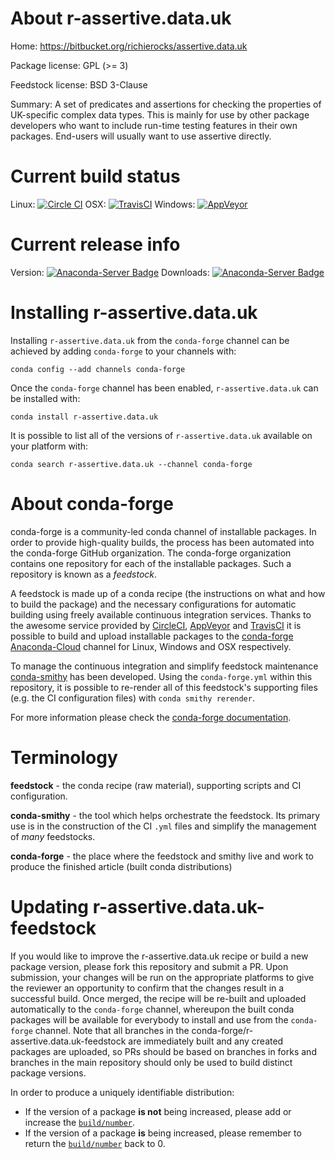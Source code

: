 About r-assertive.data.uk
=========================

Home: https://bitbucket.org/richierocks/assertive.data.uk

Package license: GPL (>= 3)

Feedstock license: BSD 3-Clause

Summary: A set of predicates and assertions for checking the properties of UK-specific complex data types.  This is mainly for use by other package developers who want to include run-time testing features in their own packages.  End-users will usually want to use assertive directly.



Current build status
====================

Linux: [![Circle CI](https://circleci.com/gh/conda-forge/r-assertive.data.uk-feedstock.svg?style=shield)](https://circleci.com/gh/conda-forge/r-assertive.data.uk-feedstock)
OSX: [![TravisCI](https://travis-ci.org/conda-forge/r-assertive.data.uk-feedstock.svg?branch=master)](https://travis-ci.org/conda-forge/r-assertive.data.uk-feedstock)
Windows: [![AppVeyor](https://ci.appveyor.com/api/projects/status/github/conda-forge/r-assertive.data.uk-feedstock?svg=True)](https://ci.appveyor.com/project/conda-forge/r-assertive-data-uk-feedstock/branch/master)

Current release info
====================
Version: [![Anaconda-Server Badge](https://anaconda.org/conda-forge/r-assertive.data.uk/badges/version.svg)](https://anaconda.org/conda-forge/r-assertive.data.uk)
Downloads: [![Anaconda-Server Badge](https://anaconda.org/conda-forge/r-assertive.data.uk/badges/downloads.svg)](https://anaconda.org/conda-forge/r-assertive.data.uk)

Installing r-assertive.data.uk
==============================

Installing `r-assertive.data.uk` from the `conda-forge` channel can be achieved by adding `conda-forge` to your channels with:

```
conda config --add channels conda-forge
```

Once the `conda-forge` channel has been enabled, `r-assertive.data.uk` can be installed with:

```
conda install r-assertive.data.uk
```

It is possible to list all of the versions of `r-assertive.data.uk` available on your platform with:

```
conda search r-assertive.data.uk --channel conda-forge
```


About conda-forge
=================

conda-forge is a community-led conda channel of installable packages.
In order to provide high-quality builds, the process has been automated into the
conda-forge GitHub organization. The conda-forge organization contains one repository
for each of the installable packages. Such a repository is known as a *feedstock*.

A feedstock is made up of a conda recipe (the instructions on what and how to build
the package) and the necessary configurations for automatic building using freely
available continuous integration services. Thanks to the awesome service provided by
[CircleCI](https://circleci.com/), [AppVeyor](http://www.appveyor.com/)
and [TravisCI](https://travis-ci.org/) it is possible to build and upload installable
packages to the [conda-forge](https://anaconda.org/conda-forge)
[Anaconda-Cloud](http://docs.anaconda.org/) channel for Linux, Windows and OSX respectively.

To manage the continuous integration and simplify feedstock maintenance
[conda-smithy](http://github.com/conda-forge/conda-smithy) has been developed.
Using the ``conda-forge.yml`` within this repository, it is possible to re-render all of
this feedstock's supporting files (e.g. the CI configuration files) with ``conda smithy rerender``.

For more information please check the [conda-forge documentation](https://conda-forge.org/docs/).

Terminology
===========

**feedstock** - the conda recipe (raw material), supporting scripts and CI configuration.

**conda-smithy** - the tool which helps orchestrate the feedstock.
                   Its primary use is in the construction of the CI ``.yml`` files
                   and simplify the management of *many* feedstocks.

**conda-forge** - the place where the feedstock and smithy live and work to
                  produce the finished article (built conda distributions)


Updating r-assertive.data.uk-feedstock
======================================

If you would like to improve the r-assertive.data.uk recipe or build a new
package version, please fork this repository and submit a PR. Upon submission,
your changes will be run on the appropriate platforms to give the reviewer an
opportunity to confirm that the changes result in a successful build. Once
merged, the recipe will be re-built and uploaded automatically to the
`conda-forge` channel, whereupon the built conda packages will be available for
everybody to install and use from the `conda-forge` channel.
Note that all branches in the conda-forge/r-assertive.data.uk-feedstock are
immediately built and any created packages are uploaded, so PRs should be based
on branches in forks and branches in the main repository should only be used to
build distinct package versions.

In order to produce a uniquely identifiable distribution:
 * If the version of a package **is not** being increased, please add or increase
   the [``build/number``](http://conda.pydata.org/docs/building/meta-yaml.html#build-number-and-string).
 * If the version of a package **is** being increased, please remember to return
   the [``build/number``](http://conda.pydata.org/docs/building/meta-yaml.html#build-number-and-string)
   back to 0.